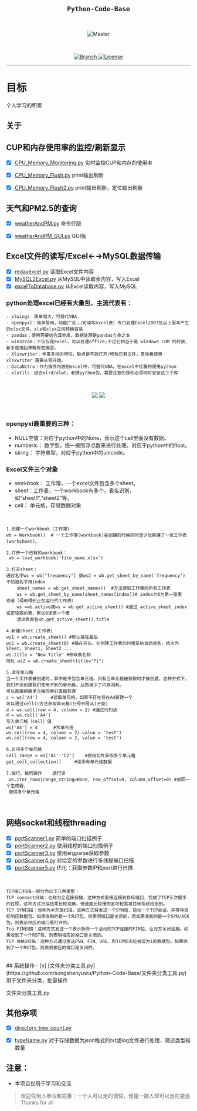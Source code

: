 <h2 align="center"><code>Python-Code-Base</code></h2>

<br>
<p align="center">
    <img src="以后再说" 
        alt="Master">
</p>
<br>

<p align="center">
  <a href="https://github.com/songshanyuwu/Python-Code-Base">
    <img src="https://img.shields.io/badge/Branch-master-green.svg?longCache=true"
        alt="Branch">

  <a href="http://www.gnu.org/licenses/">
    <img src="https://img.shields.io/badge/License-GNU-blue.svg?longCache=true"
        alt="License">
  </a>
</p>


****

# 目标
个人学习的积累

## 关于



## CUP和内存使用率的监控/刷新显示

- [x] [CPU_Memory_Monitoring.py](https://github.com/songshanyuwu/Python-Code-Base/CPU_Memory_Monitoring.py) 实时监控CUP和内存的使用率
- [x] [CPU_Memory_Flush.py](https://github.com/songshanyuwu/Python-Code-Base/CPU_Memory_Flush.py) print输出刷新
- [x] [CPU_Memory_Flush2.py](https://github.com/songshanyuwu/Python-Code-Base/CPU_Memory_Flush2.py) print输出刷新，定位输出刷新


## 天气和PM2.5的查询
- [x] [weatherAndPM.py](https://github.com/songshanyuwu/Python-Code-Base/weatherAndPM.py) 命令行版
- [x] [weatherAndPM_GUI.py](https://github.com/songshanyuwu/Python-Code-Base/weatherAndPM_GUI.py) GUI版


## Excel文件的读写/Excel←→MySQL数据传输
- [x] [redayexcel.py](https://github.com/songshanyuwu/Python-Code-Base/redayexcel.py) 读取Excel文件内容
- [x] [MySQL2Excel.py](https://github.com/songshanyuwu/Python-Code-Base/MySQL2Excel.py) 从MySQL中读取表内容，写入Excel
- [x] [excelToDatabase.py](https://github.com/songshanyuwu/Python-Code-Base/excelToDatabase.py) 从Excel读取内容，写入MySQL

### python处理excel已经有大量包，主流代表有：

    - xlwings：简单强大，可替代VBA
    - openpyxl：简单易用，功能广泛；（可读写excel表）专门处理Excel2007及以上版本产生的xlsx文件，xls和xlsx之间转换容易
    - pandas：使用需要结合其他库，数据处理是pandas立身之本
    - win32com：不仅仅是excel，可以处理office;不过它相当于是 windows COM 的封装，新手使用起来略有些痛苦。
    - Xlsxwriter：丰富多样的特性，缺点是不能打开/修改已有文件，意味着使用 xlsxwriter 需要从零开始。
    - DataNitro：作为插件内嵌到excel中，可替代VBA，在excel中优雅的使用python
    - xlutils：结合xlrd/xlwt，老牌python包，需要注意的是你必须同时安装这三个库

<br>
<p align="center">
    <img src="https://images2017.cnblogs.com/blog/846822/201709/846822-20170922180359743-270272669.png">
    <img src="https://images2017.cnblogs.com/blog/846822/201709/846822-20170922180351790-690554626.png">
</p>
<br>

### openpyxl最重要的三种：
- NULL空值：对应于python中的None，表示这个cell里面没有数据。
- numberic： 数字型，统一按照浮点数来进行处理。对应于python中的float。
- string： 字符串型，对应于python中的unicode。
### Excel文件三个对象
- workbook： 工作簿，一个excel文件包含多个sheet。
- sheet：工作表，一个workbook有多个，表名识别，如“sheet1”,“sheet2”等。
- cell： 单元格，存储数据对象
<br>

    1.创建一个workbook（工作簿）
    wb = Workbook()  # 一个工作簿(workbook)在创建的时候同时至少也新建了一张工作表(worksheet)。

    2.打开一个已有的workbook：
     wb = load_workbook('file_name.xlsx')
     
    3.打开sheet：
    通过名字ws = wb["frequency"] 或ws2 = wb.get_sheet_by_name('frequency')
    不知道名字用index
        sheet_names = wb.get_sheet_names()  #方法得到工作簿的所有工作表
        ws = wb.get_sheet_by_name(sheet_names[index])# index为0为第一张表 
    或者（调用得到正在运行的工作表）
        ws =wb.active或ws = wb.get_active_sheet() #通过_active_sheet_index设定读取的表，默认0读第一个表
        活动表表名wb.get_active_sheet().title
        
    4.新建sheet（工作表）
    ws1 = wb.create_sheet() #默认插在最后
    ws2 = wb.create_sheet(0) #插在开头，在创建工作表的时候系统自动命名，依次为Sheet, Sheet1, Sheet2 ...
    ws.title = "New Title" #修改表名称
    简化 ws2 = wb.create_sheet(title="Pi")
    
    5.读写单元格
    当一个工作表被创建时，其中是不包含单元格。只有当单元格被获取时才被创建。这种方式下，我们不会创建我们使用不到的单元格，从而减少了内存消耗。
    可以直接根据单元格的索引直接获得
    c = ws['A4']     #读取单元格，如果不存在将在A4新建一个
    可以通过cell()方法获取单元格(行号列号从1开始)
    d = ws.cell(row = 4, column = 2) #通过行列读
    d = ws.cell('A4')
    写入单元格（cell）值
    ws['A4'] = 4      #写单元格 
    ws.cell(row = 4, column = 2).value = 'test')
    ws.cell(row = 4, column = 2, value = 'test')
    
    6.访问多个单元格
    cell_range = ws['A1':'C2']    #使用切片获取多个单元格
    get_cell_collection()     #读所有单元格数据
    
    7.按行、按列操作    逐行读
     ws.iter_rows(range_string=None, row_offset=0, column_offset=0) #返回一个生成器,
     获得多个单元格
<br>

## 网络socket和线程threading
- [x] [portScanner1.py](https://github.com/songshanyuwu/Python-Code-Base/portScanner1.py) 简单的端口扫描例子
- [x] [portScanner2.py](https://github.com/songshanyuwu/Python-Code-Base/portScanner2.py) 使用线程的端口扫描例子
- [x] [portScanner3.py](https://github.com/songshanyuwu/Python-Code-Base/portScanner3.py) 使用argparse获取参数
- [x] [portScanner4.py](https://github.com/songshanyuwu/Python-Code-Base/portScanner4.py) 对给定的参数进行多线程端口扫描 
- [x] [portScanner5.py](https://github.com/songshanyuwu/Python-Code-Base/portScanner5.py) 优化：获取参数IP和port进行扫描 

<br>

    TCP端口扫描一般分为以下几种类型：
    TCP connect扫描：也称为全连接扫描，这种方式直接连接到目标端口，完成了TCP三次握手的过程，这种方式扫描结果比较准确，但速度比较慢而且可轻易被目标系统检测到。
    TCP SYN扫描：也称为半开放扫描，这种方式将发送一个SYN包，启动一个TCP会话，并等待目标响应数据包。如果收到的是一个RST包，则表明端口是关闭的，而如果收到的是一个SYN/ACK包，则表示相应的端口是打开的。
    Tcp FIN扫描：这种方式发送一个表示拆除一个活动的TCP连接的FIN包，让对方关闭连接。如果收到了一个RST包，则表明相应的端口是关闭的。
    TCP XMAS扫描：这种方式通过发送PSH、FIN、URG、和TCP标志位被设为1的数据包。如果收到了一个RST包，则表明相应的端口是关闭的。
    
<br>
## 系统操作
- [x] [文件夹分类工具.py](https://github.com/songshanyuwu/Python-Code-Base/文件夹分类工具.py) 用于文件夹分类，批量操作


<br>



文件夹分类工具.py

## 其他杂项
- [x] [directory_tree_count.py](https://github.com/songshanyuwu/Python-Code-Base/directory_tree_count.py)
- [x] [typeName.py](https://github.com/songshanyuwu/Python-Code-Base/typeName.py) 对于存储数据为json格式的txt或log文件进行处理，筛选类型和数量


## 注意：
- 本项目仅用于学习和交流
> 欢迎任何人参与和完善：一个人可以走的很快，但是一群人却可以走的更远
> Thanks for all

